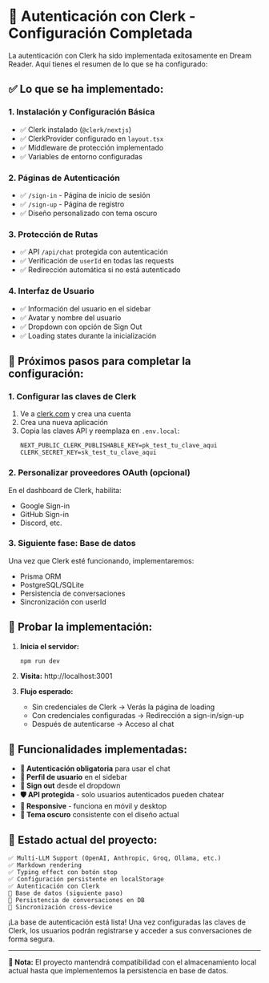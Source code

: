# 🚀 Autenticación con Clerk - Configuración Completada

La autenticación con Clerk ha sido implementada exitosamente en Dream Reader. Aquí tienes el resumen de lo que se ha configurado:

## ✅ Lo que se ha implementado:

### 1. **Instalación y Configuración Básica**
- ✅ Clerk instalado (`@clerk/nextjs`)
- ✅ ClerkProvider configurado en `layout.tsx`
- ✅ Middleware de protección implementado
- ✅ Variables de entorno configuradas

### 2. **Páginas de Autenticación**
- ✅ `/sign-in` - Página de inicio de sesión
- ✅ `/sign-up` - Página de registro
- ✅ Diseño personalizado con tema oscuro

### 3. **Protección de Rutas**
- ✅ API `/api/chat` protegida con autenticación
- ✅ Verificación de `userId` en todas las requests
- ✅ Redirección automática si no está autenticado

### 4. **Interfaz de Usuario**
- ✅ Información del usuario en el sidebar
- ✅ Avatar y nombre del usuario
- ✅ Dropdown con opción de Sign Out
- ✅ Loading states durante la inicialización

## 🔧 Próximos pasos para completar la configuración:

### 1. **Configurar las claves de Clerk**
1. Ve a [clerk.com](https://clerk.com) y crea una cuenta
2. Crea una nueva aplicación
3. Copia las claves API y reemplaza en `.env.local`:
   ```env
   NEXT_PUBLIC_CLERK_PUBLISHABLE_KEY=pk_test_tu_clave_aqui
   CLERK_SECRET_KEY=sk_test_tu_clave_aqui
   ```

### 2. **Personalizar proveedores OAuth (opcional)**
En el dashboard de Clerk, habilita:
- Google Sign-in
- GitHub Sign-in
- Discord, etc.

### 3. **Siguiente fase: Base de datos**
Una vez que Clerk esté funcionando, implementaremos:
- Prisma ORM
- PostgreSQL/SQLite
- Persistencia de conversaciones
- Sincronización con userId

## 🧪 Probar la implementación:

1. **Inicia el servidor:**
   ```bash
   npm run dev
   ```

2. **Visita:** http://localhost:3001

3. **Flujo esperado:**
   - Sin credenciales de Clerk → Verás la página de loading
   - Con credenciales configuradas → Redirección a sign-in/sign-up
   - Después de autenticarse → Acceso al chat

## 🎯 Funcionalidades implementadas:

- **🔐 Autenticación obligatoria** para usar el chat
- **👤 Perfil de usuario** en el sidebar
- **🚪 Sign out** desde el dropdown
- **🛡️ API protegida** - solo usuarios autenticados pueden chatear
- **📱 Responsive** - funciona en móvil y desktop
- **🎨 Tema oscuro** consistente con el diseño actual

## 🔄 Estado actual del proyecto:

```
✅ Multi-LLM Support (OpenAI, Anthropic, Groq, Ollama, etc.)
✅ Markdown rendering
✅ Typing effect con botón stop
✅ Configuración persistente en localStorage
✅ Autenticación con Clerk
🔄 Base de datos (siguiente paso)
🔄 Persistencia de conversaciones en DB
🔄 Sincronización cross-device
```

¡La base de autenticación está lista! Una vez configuradas las claves de Clerk, los usuarios podrán registrarse y acceder a sus conversaciones de forma segura.

---

**📝 Nota:** El proyecto mantendrá compatibilidad con el almacenamiento local actual hasta que implementemos la persistencia en base de datos.
